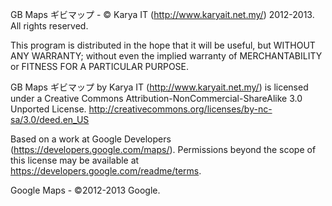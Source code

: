 GB Maps ギビマップ - © Karya IT (http://www.karyait.net.my/) 2012-2013. All rights reserved. 

This program is distributed in the hope that it will be useful, but WITHOUT ANY WARRANTY; 
without even the implied warranty of MERCHANTABILITY or FITNESS FOR A PARTICULAR PURPOSE.

GB Maps ギビマップ by Karya IT (http://www.karyait.net.my/) is licensed under a 
Creative Commons Attribution-NonCommercial-ShareAlike 3.0 Unported License. 
http://creativecommons.org/licenses/by-nc-sa/3.0/deed.en_US 

Based on a work at Google Developers (https://developers.google.com/maps/). Permissions beyond 
the scope of this license may be available at https://developers.google.com/readme/terms. 

Google Maps - ©2012-2013 Google.
